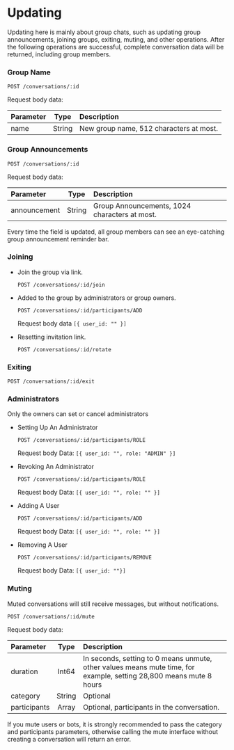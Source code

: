 # Updating

Updating here is mainly about group chats, such as updating group announcements, joining groups, exiting, muting, and other operations. After the following operations are successful, complete conversation data will be returned, including group members.

### Group Name

`POST /conversations/:id`

Request body data:

| Parameter | Type | Description |
| :----- | :----: | :---- |
| name | String | New group name, 512 characters at most. |

### Group Announcements

`POST /conversations/:id`

Request body data:

| Parameter | Type | Description |
| :----- | :----: | :---- |
| announcement | String | Group Announcements, 1024 characters at most. |

Every time the field is updated, all group members can see an eye-catching group announcement reminder bar.

### Joining

- Join the group via link.

  `POST /conversations/:id/join`

- Added to the group by administrators or group owners.

  `POST /conversations/:id/participants/ADD`

  Request body data `[{ user_id: "" }]`

- Resetting invitation link.

  `POST /conversations/:id/rotate`

### Exiting

  `POST /conversations/:id/exit`

### Administrators

Only the owners can set or cancel administrators

- Setting Up An Administrator

  `POST /conversations/:id/participants/ROLE`

  Request body Data: `[{ user_id: "", role: "ADMIN" }]`

- Revoking An Administrator

  `POST /conversations/:id/participants/ROLE`

  Request body Data:  `[{ user_id: "", role: "" }]`  

- Adding A User

  `POST /conversations/:id/participants/ADD`

  Request body Data:  `[{ user_id: "", role: "" }]`

- Removing A User

  `POST /conversations/:id/participants/REMOVE`

  Request body Data:  `[{ user_id: ""}]`

### Muting

Muted conversations will still receive messages, but without notifications.

`POST /conversations/:id/mute`

Request body data:

| Parameter | Type | Description  |
| :----- | :----: | :---- |
| duration | Int64 | In seconds, setting to 0 means unmute, other values means mute time, for example, setting 28,800 means mute 8 hours |
| category | String | Optional |
| participants | Array | Optional, participants in the conversation. |

If you mute users or bots, it is strongly recommended to pass the category and participants parameters, otherwise calling the mute interface without creating a conversation will return an error.
